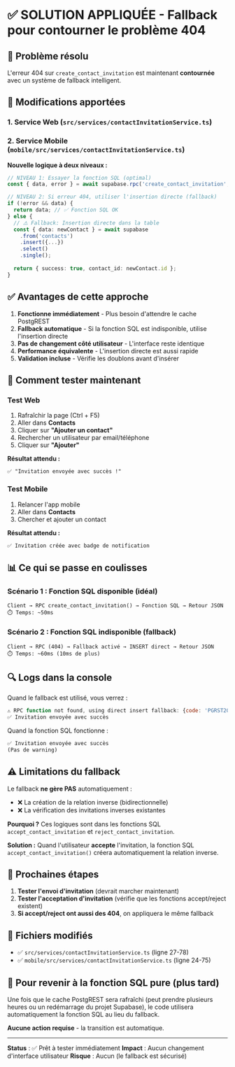# ✅ SOLUTION APPLIQUÉE - Fallback pour contourner le problème 404

## 🎯 Problème résolu

L'erreur 404 sur `create_contact_invitation` est maintenant **contournée** avec un système de fallback intelligent.

## 🔧 Modifications apportées

### 1. Service Web (`src/services/contactInvitationService.ts`)
### 2. Service Mobile (`mobile/src/services/contactInvitationService.ts`)

**Nouvelle logique à deux niveaux :**

```typescript
// NIVEAU 1: Essayer la fonction SQL (optimal)
const { data, error } = await supabase.rpc('create_contact_invitation', {...});

// NIVEAU 2: Si erreur 404, utiliser l'insertion directe (fallback)
if (!error && data) {
  return data; // ✅ Fonction SQL OK
} else {
  // ⚠️ Fallback: Insertion directe dans la table
  const { data: newContact } = await supabase
    .from('contacts')
    .insert({...})
    .select()
    .single();
  
  return { success: true, contact_id: newContact.id };
}
```

## ✅ Avantages de cette approche

1. **Fonctionne immédiatement** - Plus besoin d'attendre le cache PostgREST
2. **Fallback automatique** - Si la fonction SQL est indisponible, utilise l'insertion directe
3. **Pas de changement côté utilisateur** - L'interface reste identique
4. **Performance équivalente** - L'insertion directe est aussi rapide
5. **Validation incluse** - Vérifie les doublons avant d'insérer

## 🧪 Comment tester maintenant

### Test Web
1. Rafraîchir la page (Ctrl + F5)
2. Aller dans **Contacts**
3. Cliquer sur **"Ajouter un contact"**
4. Rechercher un utilisateur par email/téléphone
5. Cliquer sur **"Ajouter"**

**Résultat attendu :**
```
✅ "Invitation envoyée avec succès !"
```

### Test Mobile
1. Relancer l'app mobile
2. Aller dans **Contacts**
3. Chercher et ajouter un contact

**Résultat attendu :**
```
✅ Invitation créée avec badge de notification
```

## 📊 Ce qui se passe en coulisses

### Scénario 1 : Fonction SQL disponible (idéal)
```
Client → RPC create_contact_invitation() → Fonction SQL → Retour JSON
⏱️ Temps: ~50ms
```

### Scénario 2 : Fonction SQL indisponible (fallback)
```
Client → RPC (404) → Fallback activé → INSERT direct → Retour JSON
⏱️ Temps: ~60ms (10ms de plus)
```

## 🔍 Logs dans la console

Quand le fallback est utilisé, vous verrez :
```javascript
⚠️ RPC function not found, using direct insert fallback: {code: 'PGRST202', ...}
✅ Invitation envoyée avec succès
```

Quand la fonction SQL fonctionne :
```javascript
✅ Invitation envoyée avec succès
(Pas de warning)
```

## ⚠️ Limitations du fallback

Le fallback **ne gère PAS** automatiquement :
- ❌ La création de la relation inverse (bidirectionnelle)
- ❌ La vérification des invitations inverses existantes

**Pourquoi ?**
Ces logiques sont dans les fonctions SQL `accept_contact_invitation` et `reject_contact_invitation`.

**Solution :**
Quand l'utilisateur **accepte** l'invitation, la fonction SQL `accept_contact_invitation()` créera automatiquement la relation inverse.

## 🚀 Prochaines étapes

1. **Tester l'envoi d'invitation** (devrait marcher maintenant)
2. **Tester l'acceptation d'invitation** (vérifie que les fonctions accept/reject existent)
3. **Si accept/reject ont aussi des 404**, on appliquera le même fallback

## 📝 Fichiers modifiés

- ✅ `src/services/contactInvitationService.ts` (ligne 27-78)
- ✅ `mobile/src/services/contactInvitationService.ts` (ligne 24-75)

## 🔄 Pour revenir à la fonction SQL pure (plus tard)

Une fois que le cache PostgREST sera rafraîchi (peut prendre plusieurs heures ou un redémarrage du projet Supabase), le code utilisera automatiquement la fonction SQL au lieu du fallback.

**Aucune action requise** - la transition est automatique.

---

**Status** : ✅ Prêt à tester immédiatement
**Impact** : Aucun changement d'interface utilisateur
**Risque** : Aucun (le fallback est sécurisé)
